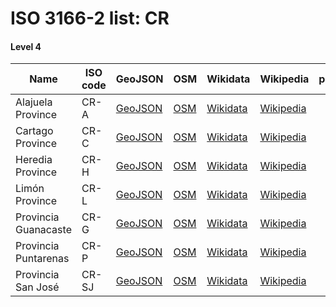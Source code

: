 # ISO 3166-2 list: CR


#### Level 4
Name | ISO code | GeoJSON | OSM | Wikidata | Wikipedia | population 
--- | --- | --- | --- | --- | --- | --- 
Alajuela Province | CR-A | [GeoJSON](../../export/geojson/q7/iso2/CR/CR-A.geojson) | [OSM](https://www.openstreetmap.org/relation/3222933) | [Wikidata](https://www.wikidata.org/wiki/Q502188) | [Wikipedia](http://en.wikipedia.org/wiki/de%3AProvinz%20Alajuela) | 
Cartago Province | CR-C | [GeoJSON](../../export/geojson/q7/iso2/CR/CR-C.geojson) | [OSM](https://www.openstreetmap.org/relation/3223054) | [Wikidata](https://www.wikidata.org/wiki/Q502181) | [Wikipedia](http://en.wikipedia.org/wiki/cs%3ACartago%20%28provincie%29) | 
Heredia Province | CR-H | [GeoJSON](../../export/geojson/q7/iso2/CR/CR-H.geojson) | [OSM](https://www.openstreetmap.org/relation/3221947) | [Wikidata](https://www.wikidata.org/wiki/Q502192) | [Wikipedia](http://en.wikipedia.org/wiki/de%3AProvinz%20Heredia) | 
Limón Province | CR-L | [GeoJSON](../../export/geojson/q7/iso2/CR/CR-L.geojson) | [OSM](https://www.openstreetmap.org/relation/3223056) | [Wikidata](https://www.wikidata.org/wiki/Q642644) | [Wikipedia](http://en.wikipedia.org/wiki/en%3ALim%C3%B3n%20Province) | 
Provincia Guanacaste | CR-G | [GeoJSON](../../export/geojson/q7/iso2/CR/CR-G.geojson) | [OSM](https://www.openstreetmap.org/relation/3222919) | [Wikidata](https://www.wikidata.org/wiki/Q690026) | [Wikipedia](http://en.wikipedia.org/wiki/en%3AGuanacaste%20Province) | 
Provincia Puntarenas | CR-P | [GeoJSON](../../export/geojson/q7/iso2/CR/CR-P.geojson) | [OSM](https://www.openstreetmap.org/relation/3223028) | [Wikidata](https://www.wikidata.org/wiki/Q502170) | [Wikipedia](http://en.wikipedia.org/wiki/en%3APuntarenas%20Province) | 
Provincia San José | CR-SJ | [GeoJSON](../../export/geojson/q7/iso2/CR/CR-SJ.geojson) | [OSM](https://www.openstreetmap.org/relation/3223004) | [Wikidata](https://www.wikidata.org/wiki/Q647808) | [Wikipedia](http://en.wikipedia.org/wiki/cs%3ASan%20Jos%C3%A9%20%28provincie%29) | 
